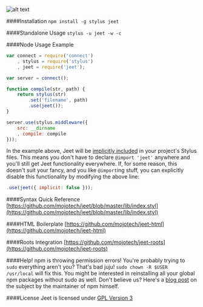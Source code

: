 ![alt text](https://raw.github.com/corysimmons/jeetframework.com/master/img/jeet_logo_sm.png "Jeet CSS Framework")

####Installation
`npm install -g stylus jeet`

####Standalone Usage
`stylus -u jeet -w -c`

####Node Usage Example

```js
var connect = require('connect')
    , stylus = require('stylus')
    , jeet = require('jeet');

var server = connect();

function compile(str, path) {
    return stylus(str)
        .set('filename', path)
        .use(jeet());
}

server.use(stylus.middleware({
    src: __dirname
    , compile: compile
}));
```

In the example above, Jeet will be [implicitly included](https://github.com/mojotech/jeet/blob/master/jeet.js#L4) in your project's Stylus files. This means you don't have to declare `@import 'jeet'` anywhere and you'll still get Jeet functionality everywhere. If, for some reason, this doesn't suit your fancy, and you like `@import`ing stuff, you can explicitly disable this functionality by modifying the above line:

```js
.use(jeet({ implicit: false }));
```

####Syntax Quick Reference
[https://github.com/mojotech/jeet/blob/master/lib/index.styl](https://github.com/mojotech/jeet/blob/master/lib/index.styl)

####HTML Boilerplate
[https://github.com/mojotech/jeet-html](https://github.com/mojotech/jeet-html)

####Roots Integration
[https://github.com/mojotech/jeet-roots](https://github.com/mojotech/jeet-roots)

####Help! npm is throwing permission errors!
You're probably trying to `sudo` everything aren't you? That's bad juju! `sudo chown -R $USER /usr/local` will fix this. You might be interested in reinstalling all your global npm packages without sudo as well. Don't believe us? Here's a [blog post](http://howtonode.org/introduction-to-npm) on the subject by the maintainer of npm himself.

####License
Jeet is licensed under [GPL Version 3](http://opensource.org/licenses/GPL-3.0)
